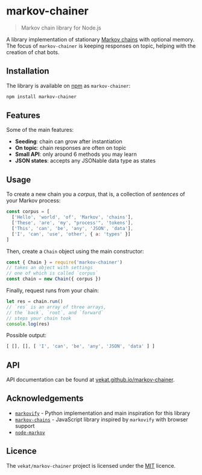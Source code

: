 # markov-chainer

> Markov chain library for Node.js

A library implementation of stationary [Markov chains](https://en.wikipedia.org/wiki/Markov_chain#Discrete-time_Markov_chain) with optional memory.
The focus of `markov-chainer` is keeping responses on topic, helping with the creation of chat bots.

## Installation

The library is available on [npm](https://www.npmjs.com/package/markov-chainer) as `markov-chainer`:

```bash
npm install markov-chainer
```

## Features

Some of the main features:
- **Seeding**: chain can grow after instantiation
- **On topic**: chain responses are often on topic
- **Small API**: only around 6 methods you may learn
- **JSON states**: accepts any JSONable data type as states

## Usage

To create a new chain you a *corpus*, that is, a collection of *sentences* of your Markov process:
```javascript
const corpus = [
  ['Hello', 'world', 'of', 'Markov', 'chains'],
  ['These', 'are', 'my', "process'", 'tokens'],
  ['This', 'can', 'be', 'any', 'JSON', 'data'],
  ['I', 'can', 'use', 'other', { a: 'types' }]
]
```

Then, create a `Chain` object using the main constructor:
```javascript
const { Chain } = require('markov-chainer')
// takes an object with settings
// one of which is called `corpus`
const chain = new Chain({ corpus })
```

Finally, request runs from your chain:
```javascript
let res = chain.run()
// `res` is an array of three arrays,
// the `back`, `root`, and `forward`
// steps your chain took
console.log(res)
```

Possible output:
```javascript
[ [], [], [ 'I', 'can', 'be', 'any', 'JSON', 'data' ] ]
```

## API

API documentation can be found at [vekat.github.io/markov-chainer](https://vekat.github.io/markov-chainer/).

## Acknowledgements

- [`markovify`](https://github.com/jsvine/markovify) - Python implementation and main inspiration for this library
- [`markov-chains`](https://github.com/bdchauvette/markov-chains) - JavaScript library inspired by `markovify` with browser support
- [`node-markov`](https://github.com/substack/node-markov)

## Licence

The `vekat/markov-chainer` project is licensed under the [MIT](licence) licence.

